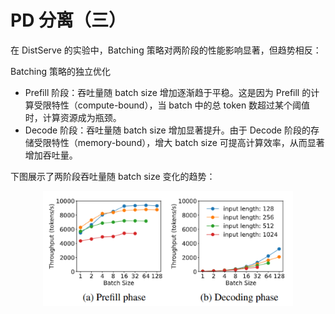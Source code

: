 # PD 分离（三）
在 DistServe 的实验中，Batching 策略对两阶段的性能影响显著，但趋势相反：

Batching 策略的独立优化
* Prefill 阶段：吞吐量随 batch size 增加逐渐趋于平稳。这是因为 Prefill 的计算受限特性（compute-bound），当 batch 中的总 token 数超过某个阈值时，计算资源成为瓶颈。
* Decode 阶段：吞吐量随 batch size 增加显著提升。由于 Decode 阶段的存储受限特性（memory-bound），增大 batch size 可提高计算效率，从而显著增加吞吐量。

下图展示了两阶段吞吐量随 batch size 变化的趋势：

<div style="text-align: center"><img src="../../assets/img-19.png" width="400px" style="display: inline;"/></div>
